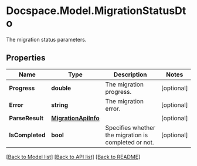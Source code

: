 # Docspace.Model.MigrationStatusDto
The migration status parameters.

## Properties

Name | Type | Description | Notes
------------ | ------------- | ------------- | -------------
**Progress** | **double** | The migration progress. | [optional] 
**Error** | **string** | The migration error. | [optional] 
**ParseResult** | [**MigrationApiInfo**](MigrationApiInfo.md) |  | [optional] 
**IsCompleted** | **bool** | Specifies whether the migration is completed or not. | [optional] 

[[Back to Model list]](../README.md#documentation-for-models) [[Back to API list]](../README.md#documentation-for-api-endpoints) [[Back to README]](../README.md)

